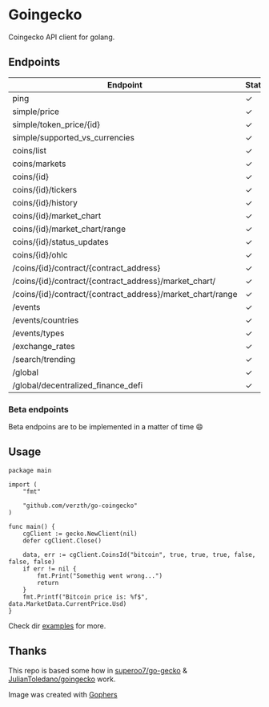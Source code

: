 # Goingecko

Coingecko API client for golang.


## Endpoints
|  Endpoint |  Status | Function  |
|---|---|---|
|  ping | ✓  | Ping  |
| simple/price  |  ✓ | SimplePrice  |
| simple/token_price/{id}  | ✓  | SimpleTokenPrice  |
| simple/supported_vs_currencies | ✓  | SimpleSupportedVsCurrency  |
| coins/list | ✓  |  CoinsList |
| coins/markets | ✓  | CoinsMarket  |
| coins/{id} | ✓  |  CoinsId |
| coins/{id}/tickers | ✓  |  CoinsIdTickers |
| coins/{id}/history | ✓  | CoinsIdHistory  |
|  coins/{id}/market_chart | ✓  | CoinsIdMarketChart  |
|  coins/{id}/market_chart/range | ✓  | CoinsIdMarketChartRange  |
|  coins/{id}/status_updates | ✓  |   |
|  coins/{id}/ohlc | ✓  | CoinsOhlc  |
|  /coins/{id}/contract/{contract_address} | ✓  |  ContractInfo |
|  /coins/{id}/contract/{contract_address}/market_chart/ | ✓  | ContractMarketChart  |
|  /coins/{id}/contract/{contract_address}/market_chart/range | ✓  | ContractMarketChartRange  |
| /events | ✓  |  Events |
| /events/countries | ✓  |  EventsCountries |
| /events/types | ✓  | EventsTypes  |
| /exchange_rates  | ✓  | ExchangeRates  |
| /search/trending  | ✓  |  Trending |
| /global  | ✓  |  Global |
| /global/decentralized_finance_defi  | ✓  |  DecentrilizedFinanceDEFI |

### Beta endpoints
Beta endpoins are to be implemented in a matter of time :smile:

## Usage

```golang
package main

import (
	"fmt"

	"github.com/verzth/go-coingecko"
)

func main() {
	cgClient := gecko.NewClient(nil)
	defer cgClient.Close()

	data, err := cgClient.CoinsId("bitcoin", true, true, true, false, false, false)
	if err != nil {
		fmt.Print("Somethig went wrong...")
		return
	}
	fmt.Printf("Bitcoin price is: %f$", data.MarketData.CurrentPrice.Usd)
}

```
Check dir [examples](examples) for more.

## Thanks
This repo is based some how in [superoo7/go-gecko](https://github.com/superoo7/go-gecko) & [JulianToledano/goingecko](https://github.com/JulianToledano/goingecko) work.

Image was created with [Gophers](https://github.com/egonelbre/gophers)